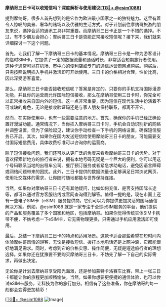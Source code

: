 **摩纳哥三日卡可以收短信吗？深度解析与使用建议[[TG💪+ @esim1088](https://t.me/s/esim1088)]**

提到摩纳哥，很多人首先想到的是它作为欧洲最小国家之一的独特魅力。这里有着令人惊叹的美景、奢华的赌场以及优雅的生活方式。对于计划前往摩纳哥旅游的朋友来说，选择合适的通讯工具非常重要。而摩纳哥三日卡正是一个不错的选择。不过，有不少朋友会担心：摩纳哥三日卡是否能正常接收短信呢？接下来，我们就来详细探讨一下这个问题。

首先，让我们了解一下摩纳哥三日卡的基本情况。摩纳哥三日卡是一种为游客设计的临时SIM卡，它提供了一定的数据流量和通话时长，非常适合短期旅行者使用。这种卡通常可以在机场、市中心的便利店或专门的通信运营商网点购买。购买后，只需按照说明插入手机并激活即可开始使用。三日卡的价格相对合理，性价比高，因此深受游客喜爱。

那么，摩纳哥三日卡能否接收短信呢？答案是肯定的。只要你的手机支持国际漫游功能，并且你的运营商允许国际短信接收，那么在摩纳哥使用三日卡时，你完全可以正常接收来自国内外的短信。这一点非常重要，因为短信在现代生活中扮演着不可或缺的角色，无论是接收验证码还是与家人朋友保持联系，都离不开它。

然而，在实际使用中，也有一些需要注意的地方。首先，确保你的手机已经正确设置好漫游功能。通常情况下，当你插入摩纳哥三日卡时，手机会自动识别新的网络并调整设置，但为了保险起见，建议你手动检查一下手机的网络设置，确保短信服务已开启。其次，如果你在国内发送短信给使用摩纳哥三日卡的朋友，可能需要支付国际短信费用，具体收费标准可以咨询你的运营商。

除了短信接收问题，我们还可以从更广泛的角度来看看摩纳哥三日卡的优势。对于喜欢探索新地方的旅行者来说，拥有本地号码无疑是一个巨大的便利。你可以用这个号码联系当地的出租车公司、餐厅预订服务或者紧急求助电话，避免因语言障碍或网络问题带来的困扰。此外，三日卡提供的数据流量也足够满足日常浏览网页、使用社交媒体的需求，让你随时随地都能与世界保持连接。

当然，如果你对摩纳哥三日卡还有其他疑问，比如如何充值、是否支持国际长途等，都可以通过官方客服热线或官网查询得到解答。值得一提的是，现在市面上还有一些电子SIM卡（eSIM）服务提供商，它们可以为你提供更加灵活的国际通信解决方案。例如，@esim1088 就是一家专注于全球eSIM服务的平台，他们提供的产品和服务覆盖了多个国家和地区，包括摩纳哥。如果你觉得传统实体SIM卡携带不便，不妨考虑一下eSIM卡，它无需物理更换，只需通过手机应用激活即可使用。

最后，总结一下摩纳哥三日卡的特点和适用场景。这款卡适合那些希望在短时间内体验摩纳哥风情的游客，无论是接收短信、拨打本地电话还是上网冲浪，它都能很好地满足需求。同时，考虑到它的价格实惠、操作简便，无疑是短途旅行者的理想选择。如果你还在犹豫要不要购买摩纳哥三日卡，不妨先了解一下自己的实际需求，再做出决定。

无论你是计划去摩纳哥享受阳光海滩，还是参加蒙特卡洛赛车比赛，带上一张三日卡都能让你的旅程更加顺畅愉快。当然，如果你想要更便捷的通信体验，也可以尝试eSIM卡服务，让科技为你的旅行加分。相信有了这些准备，你在摩纳哥的每一刻都会变得更加精彩！

[[TG💪+ @esim1088](https://t.me/s/esim1088) ![Image](https://i.postimg.cc/4NQfJmqS/Snipaste-2025-05-13-00-14-12.png)]